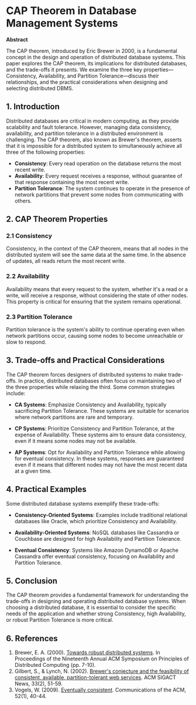 # CAP Theorem in Database Management Systems

**Abstract**

The CAP theorem, introduced by Eric Brewer in 2000, is a fundamental concept in the design and operation of distributed database systems. This paper explores the CAP theorem, its implications for distributed databases, and the trade-offs it presents. We examine the three key properties—Consistency, Availability, and Partition Tolerance—discuss their relationships, and the practical considerations when designing and selecting distributed DBMS.

## 1. Introduction

Distributed databases are critical in modern computing, as they provide scalability and fault tolerance. However, managing data consistency, availability, and partition tolerance in a distributed environment is challenging. The CAP theorem, also known as Brewer's theorem, asserts that it is impossible for a distributed system to simultaneously achieve all three of the following properties:

- **Consistency**: Every read operation on the database returns the most recent write.
- **Availability**: Every request receives a response, without guarantee of that response containing the most recent write.
- **Partition Tolerance**: The system continues to operate in the presence of network partitions that prevent some nodes from communicating with others.

## 2. CAP Theorem Properties

### 2.1 Consistency

Consistency, in the context of the CAP theorem, means that all nodes in the distributed system will see the same data at the same time. In the absence of updates, all reads return the most recent write.

### 2.2 Availability

Availability means that every request to the system, whether it's a read or a write, will receive a response, without considering the state of other nodes. This property is critical for ensuring that the system remains operational.

### 2.3 Partition Tolerance

Partition tolerance is the system's ability to continue operating even when network partitions occur, causing some nodes to become unreachable or slow to respond.

## 3. Trade-offs and Practical Considerations

The CAP theorem forces designers of distributed systems to make trade-offs. In practice, distributed databases often focus on maintaining two of the three properties while relaxing the third. Some common strategies include:

- **CA Systems**: Emphasize Consistency and Availability, typically sacrificing Partition Tolerance. These systems are suitable for scenarios where network partitions are rare and temporary.

- **CP Systems**: Prioritize Consistency and Partition Tolerance, at the expense of Availability. These systems aim to ensure data consistency, even if it means some nodes may not be available.

- **AP Systems**: Opt for Availability and Partition Tolerance while allowing for eventual consistency. In these systems, responses are guaranteed even if it means that different nodes may not have the most recent data at a given time.

## 4. Practical Examples

Some distributed database systems exemplify these trade-offs:

- **Consistency-Oriented Systems**: Examples include traditional relational databases like Oracle, which prioritize Consistency and Availability.

- **Availability-Oriented Systems**: NoSQL databases like Cassandra or Couchbase are designed for high Availability and Partition Tolerance.

- **Eventual Consistency**: Systems like Amazon DynamoDB or Apache Cassandra offer eventual consistency, focusing on Availability and Partition Tolerance.

## 5. Conclusion

The CAP theorem provides a fundamental framework for understanding the trade-offs in designing and operating distributed database systems. When choosing a distributed database, it is essential to consider the specific needs of the application and whether strong Consistency, high Availability, or robust Partition Tolerance is more critical.

## 6. References

1. Brewer, E. A. (2000). [Towards robust distributed systems](https://dl.acm.org/doi/10.1145/343477.343502). In Proceedings of the Nineteenth Annual ACM Symposium on Principles of Distributed Computing (pp. 7-10).
2. Gilbert, S., & Lynch, N. (2002). [Brewer's conjecture and the feasibility of consistent, available, partition-tolerant web services](https://dl.acm.org/doi/10.1145/564585.564601). ACM SIGACT News, 33(2), 51-59.
3. Vogels, W. (2009). [Eventually consistent](https://dl.acm.org/doi/10.1145/1536616.1536632). Communications of the ACM, 52(1), 40-44.
